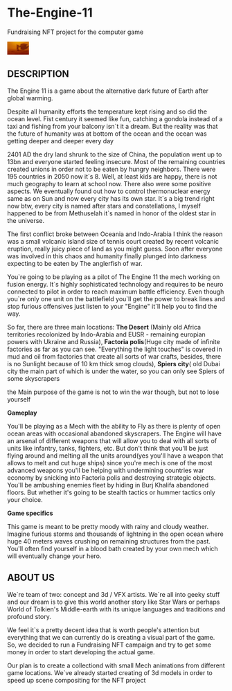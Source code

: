 # The-Engine-11
Fundraising NFT project for the computer game

<img src="https://github.com/StasivO/The-Engine-11/blob/main/Desert%20location.jpg" alt="" style="max-width: 50px;">

<h2>DESCRIPTION</h2>
<p>The Engine 11 is a game about the alternative dark future of Earth after global warming.</p>
<p>Despite all humanity efforts the temperature kept rising and so did the ocean level. Fist century it seemed like fun, catching a gondola instead of a taxi and fishing from your balcony isn`t it a dream. But the reality was that the future of humanity was at bottom of the ocean and the ocean was getting deeper and deeper every day</p>  
<p>2401 AD the dry land shrunk to the size of China, the population went up to 13bn and everyone started feeling insecure. Most of the remaining countries created unions in order not to be eaten by hungry neighbors. There were 195 countries in 2050 now it`s 8. Well, at least kids are happy, there is not much geography to learn at school now. There also were some positive aspects. We eventually found out how to control thermonuclear energy same as on Sun and now every city has its own star. It`s a big trend right now btw, every city is named after stars and constellations, I myself happened to be from Methuselah it`s named in honor of the oldest star in the universe.</p>
<p>The first conflict broke between Oceania and Indo-Arabia I think the reason was a small volcanic island size of tennis court created by recent volcanic eruption, really juicy piece of land as you might guess. Soon after everyone was involved in this chaos and humanity finally plunged into darkness expecting to be eaten by The anglerfish of war. </p>
<p>You`re going to be playing as a pilot of The Engine 11 the mech working on fusion energy. It`s highly sophisticated technology and requires to be neuro connected to pilot in order to reach maximum battle efficiency. Even though you`re only one unit on the battlefield you`ll get the power to break lines and stop furious offensives just listen to your "Engine" it`ll help you to find the way.</p>
<p>So far, there are three main locations: <strong>The Desert</strong> (Mainly old Africa territories recolonized by Indo-Arabia and EUSR - remaining europian powers with Ukraine and Russia), <strong>Factoria polis</strong>(Huge city made of infinite factories as far as you can see. "Everything the light touches" is covered in mud and oil from factories that create all sorts of war crafts, besides, there is no Sunlight because of 10 km thick smog clouds), <strong>Spiers city</strong>( old Dubai city the main part of which is under the water, so you can only see Spiers of some skyscrapers</p>
<p> the Main purpose of the game is not to win the war though, but not to lose yourself</p>

<strong>Gameplay</strong>

You'll be playing as a Mech with the ability to Fly as there is plenty of open ocean areas with occasional abandoned skyscrapers. The Engine will have an arsenal of different weapons that will allow you to deal with all sorts of units like infantry, tanks, fighters, etc. But don't think that you'll be just flying around and melting all the units around(yes you'll have a weapon that allows to melt and cut huge ships) since you're mech is one of the most advanced weapons you'll be helping with undermining countries war economy by snicking into Factoria polis and destroying strategic objects. You'll be ambushing enemies fleet by hiding in Burj Khalifa abandoned floors. But whether it's going to be stealth tactics or hummer tactics only your choice.

<strong>Game specifics</strong>
<p>This game is meant to be pretty moody with rainy and cloudy weather. Imagine furious storms and thousands of lightning in the open ocean where huge 40 meters waves crushing on remaining structures from the past. You'll often find yourself in a blood bath created by your own mech which will eventually change your hero.</p>


<h2>ABOUT US</h2> 
<p>We`re team of two: concept and 3d / VFX artists. We`re all into geeky stuff and our dream is to give this world another story like Star Wars or perhaps World of Tolkien's Middle-earth with its unique languages and traditions and profound story.</p>

<p>We feel it`s a pretty decent idea that is worth people's attention but everything that we can currently do is creating a visual part of the game. So, we decided to run a Fundraising NFT campaign and try to get some money in order to start developing the actual game.</p>
<p>Our plan is to create a collectiond with small Mech animations from different game locations.  We`ve already started creating of 3d models in order to speed up scene compositing for the NFT project</p>
